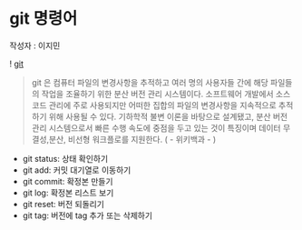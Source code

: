 # git 명령어
작성자 : 이지민

! [git](../assets/git.png)

> git 은 컴퓨터 파일의 변경사항을 추적하고 여러 명의 사용자들 간에 해당 파일들의 작업을 조율하기 위한 분산 버전 관리 시스템이다. 소프트웨어 개발에서 소스 코드 관리에 주로 사용되지만 어떠한 집합의 파일의 변경사항을 지속적으로 추적하기 위해 사용될 수 있다. 기하학적 불변 이론을 바탕으로 설계됐고, 분산 버전 관리 시스템으로서 빠른 수행 속도에 중점을 두고 있는 것이 특징이며 데이터 무결성,분산, 비선형 워크플로를 지원한다.
( - 위키백과 - )

* git status: 상태 확인하기
* git add: 커밋 대기열로 이동하기
* git commit: 확정본 만들기
* git log: 확정본 리스트 보기
* git reset: 버전 되돌리기
* git tag: 버전에 tag 추가 또는 삭제하기